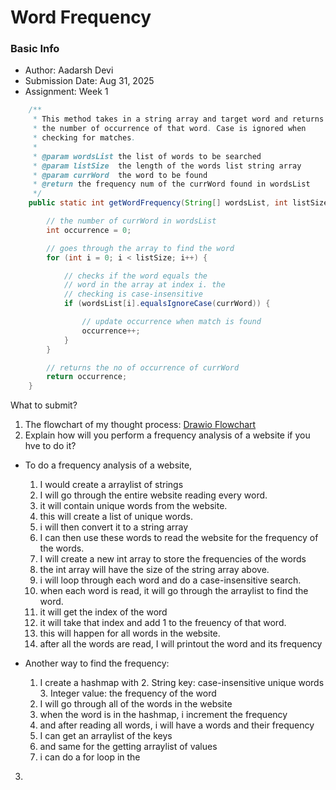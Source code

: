 # Word Frequency

### Basic Info
- Author: Aadarsh Devi
- Submission Date: Aug 31, 2025
- Assignment: Week 1

```java
    /**
     * This method takes in a string array and target word and returns
     * the number of occurrence of that word. Case is ignored when
     * checking for matches.
     *
     * @param wordsList the list of words to be searched
     * @param listSize  the length of the words list string array
     * @param currWord  the word to be found
     * @return the frequency num of the currWord found in wordsList
     */
    public static int getWordFrequency(String[] wordsList, int listSize, String currWord) {

        // the number of currWord in wordsList
        int occurrence = 0;

        // goes through the array to find the word
        for (int i = 0; i < listSize; i++) {

            // checks if the word equals the
            // word in the array at index i. the
            // checking is case-insensitive
            if (wordsList[i].equalsIgnoreCase(currWord)) {

                // update occurrence when match is found
                occurrence++;
            }
        }

        // returns the no of occurrence of currWord
        return occurrence;
    }
```
What to submit?
1. The flowchart of my thought process: [Drawio Flowchart](word_frequency_flowchart.drawio)
2. Explain how will you perform a frequency analysis of a website if you hve to do it?
 - To do a frequency analysis of a website,
   1. I would create a arraylist of strings
   2. I will go through the entire website reading every word.
   2. it will contain unique words from the website.
   3. this will create a list of unique words.
   4. i will then convert it to a string array
   5. I can then use these words to read the website for the frequency of the words. 
   4. I will create a new int array to store the frequencies of the words
   5. the int array will have the size of the string array above.
   6. i will loop through each word and do a case-insensitive search.
   7. when each word is read, it will go through the arraylist to find the word.
   8. it will get the index of the word
   9. it will take that index and add 1 to the freuency of that word.
   10. this will happen for all words in the website.
   11. after all the words are read, I will printout the word and its frequency
  
 - Another way to find the frequency:
   1. I create a hashmap with
      2. String key: case-insensitive unique words
      3. Integer value: the frequency of the word
   4. I will go through all of the words in the website
   5. when the word is in the hashmap, i increment the frequency
   6. and after reading all words, i will have a words and their frequency
   7. I can get an arraylist of the keys
   8. and same for the getting arraylist of values
   9. i can do a for loop in the 
3. 
